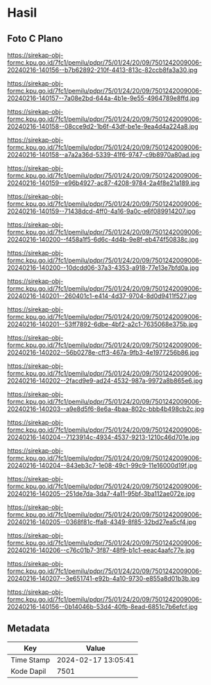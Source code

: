 # Hasil

## Foto C Plano

https://sirekap-obj-formc.kpu.go.id/7fc1/pemilu/pdpr/75/01/24/20/09/7501242009006-20240216-140156--b7b62892-210f-4413-813c-82ccb8fa3a30.jpg

https://sirekap-obj-formc.kpu.go.id/7fc1/pemilu/pdpr/75/01/24/20/09/7501242009006-20240216-140157--7a08e2bd-644a-4b1e-9e55-4964789e8ffd.jpg

https://sirekap-obj-formc.kpu.go.id/7fc1/pemilu/pdpr/75/01/24/20/09/7501242009006-20240216-140158--08cce9d2-1b6f-43df-be1e-9ea4d4a224a8.jpg

https://sirekap-obj-formc.kpu.go.id/7fc1/pemilu/pdpr/75/01/24/20/09/7501242009006-20240216-140158--a7a2a36d-5339-41f6-9747-c9b8970a80ad.jpg

https://sirekap-obj-formc.kpu.go.id/7fc1/pemilu/pdpr/75/01/24/20/09/7501242009006-20240216-140159--e96b4927-ac87-4208-9784-2a4f8e21a189.jpg

https://sirekap-obj-formc.kpu.go.id/7fc1/pemilu/pdpr/75/01/24/20/09/7501242009006-20240216-140159--71438dcd-4ff0-4a16-9a0c-e6f089914207.jpg

https://sirekap-obj-formc.kpu.go.id/7fc1/pemilu/pdpr/75/01/24/20/09/7501242009006-20240216-140200--f458a1f5-6d6c-4d4b-9e8f-eb474f50838c.jpg

https://sirekap-obj-formc.kpu.go.id/7fc1/pemilu/pdpr/75/01/24/20/09/7501242009006-20240216-140200--10dcdd06-37a3-4353-a918-77e13e7bfd0a.jpg

https://sirekap-obj-formc.kpu.go.id/7fc1/pemilu/pdpr/75/01/24/20/09/7501242009006-20240216-140201--260401c1-e414-4d37-9704-8d0d9411f527.jpg

https://sirekap-obj-formc.kpu.go.id/7fc1/pemilu/pdpr/75/01/24/20/09/7501242009006-20240216-140201--53ff7892-6dbe-4bf2-a2c1-7635068e375b.jpg

https://sirekap-obj-formc.kpu.go.id/7fc1/pemilu/pdpr/75/01/24/20/09/7501242009006-20240216-140202--56b0278e-cff3-467a-9fb3-4e1977256b86.jpg

https://sirekap-obj-formc.kpu.go.id/7fc1/pemilu/pdpr/75/01/24/20/09/7501242009006-20240216-140202--2facd9e9-ad24-4532-987a-9972a8b865e6.jpg

https://sirekap-obj-formc.kpu.go.id/7fc1/pemilu/pdpr/75/01/24/20/09/7501242009006-20240216-140203--a9e8d5f6-8e6a-4baa-802c-bbb4b498cb2c.jpg

https://sirekap-obj-formc.kpu.go.id/7fc1/pemilu/pdpr/75/01/24/20/09/7501242009006-20240216-140204--7123914c-4934-4537-9213-1210c46d701e.jpg

https://sirekap-obj-formc.kpu.go.id/7fc1/pemilu/pdpr/75/01/24/20/09/7501242009006-20240216-140204--843eb3c7-1e08-49c1-99c9-11e16000d19f.jpg

https://sirekap-obj-formc.kpu.go.id/7fc1/pemilu/pdpr/75/01/24/20/09/7501242009006-20240216-140205--251de7da-3da7-4a11-95bf-3ba112ae072e.jpg

https://sirekap-obj-formc.kpu.go.id/7fc1/pemilu/pdpr/75/01/24/20/09/7501242009006-20240216-140205--0368f81c-ffa8-4349-8f85-32bd27ea5cf4.jpg

https://sirekap-obj-formc.kpu.go.id/7fc1/pemilu/pdpr/75/01/24/20/09/7501242009006-20240216-140206--c76c01b7-3f87-48f9-b1c1-eeac4aafc77e.jpg

https://sirekap-obj-formc.kpu.go.id/7fc1/pemilu/pdpr/75/01/24/20/09/7501242009006-20240216-140207--3e651741-e92b-4a10-9730-e855a8d01b3b.jpg

https://sirekap-obj-formc.kpu.go.id/7fc1/pemilu/pdpr/75/01/24/20/09/7501242009006-20240216-140156--0b14046b-53d4-40fb-8ead-6851c7b6efcf.jpg


## Metadata

| Key        | Value               |
| ---------- | ------------------- |
| Time Stamp | 2024-02-17 13:05:41 |
| Kode Dapil | 7501                |



